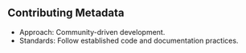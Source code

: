 ## Contributing Metadata
- Approach: Community-driven development.
- Standards: Follow established code and documentation practices.
